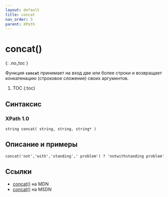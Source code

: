```yaml
---
layout: default
title: concat
nav_order: 3
parent: XPath
---
```


<!-- prettier-ignore-start -->
# concat()
{: .no_toc }
<!-- prettier-ignore-end -->

Функция **`concat`** принимает на вход две или более строки и возвращает конкатенацию (строковое сложение) своих аргументов.

<!-- prettier-ignore -->
1. TOC
{:toc}

## Синтаксис

### XPath 1.0

```
string concat( string, string, string* )
```

## Описание и примеры

```
concat('not','with','standing',' problem') ? 'notwithstanding problem'
```

## Ссылки

- [concat()](https://developer.mozilla.org/en-US/docs/Web/XPath/Functions/concat) на MDN
- [concat()](https://docs.microsoft.com/en-us/previous-versions/dotnet/netframework-4.0/ms256123%28v%3dvs.100%29) на MSDN
